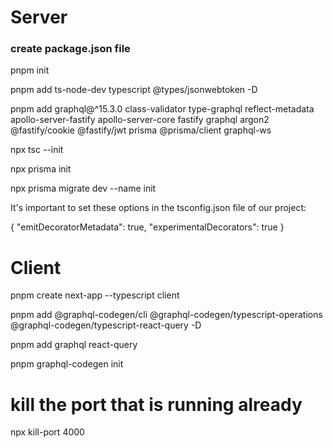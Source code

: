 # Server
### create package.json file
pnpm init


pnpm add ts-node-dev typescript @types/jsonwebtoken -D

pnpm add graphql@^15.3.0 class-validator type-graphql reflect-metadata apollo-server-fastify apollo-server-core fastify graphql argon2 @fastify/cookie @fastify/jwt prisma @prisma/client graphql-ws

npx tsc --init

npx prisma init

npx prisma migrate dev --name init

It's important to set these options in the tsconfig.json file of our project:

{
  "emitDecoratorMetadata": true,
  "experimentalDecorators": true
}

# Client
pnpm create next-app --typescript client 

pnpm add @graphql-codegen/cli @graphql-codegen/typescript-operations @graphql-codegen/typescript-react-query -D

pnpm add graphql react-query

pnpm graphql-codegen init

# kill the port that is running already

npx kill-port 4000